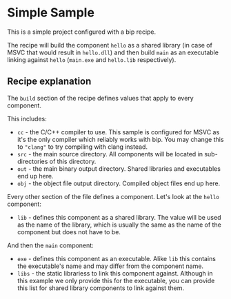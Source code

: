 # Simple Sample

This is a simple project configured with a bip recipe.

The recipe will build the component `hello` as a shared library (in case of
MSVC that would result in `hello.dll`) and then build `main` as an executable
linking against `hello` (`main.exe` and `hello.lib` respectively).

## Recipe explanation

The `build` section of the recipe defines values that apply to every component.

This includes:
* `cc` - the C/C++ compiler to use. This sample is configured for MSVC as it's
         the only compiler which reliably works with bip. You may change this to
         `"clang"` to try compiling with clang instead.
* `src` - the main source directory. All components will be located in sub-
          directories of this directory.
* `out` - the main binary output directory. Shared libraries and executables end
          up here.
* `obj` - the object file output directory. Compiled object files end up here.

Every other section of the file defines a component. Let's look at the `hello`
component:
* `lib` - defines this component as a shared library. The value will be used as
          the name of the library, which is usually the same as the name of the
          component but does not have to be.

And then the `main` component:
* `exe` - defines this component as an executable. Alike `lib` this contains
          the executable's name and may differ from the component name.
* `libs` - the static librariess to link this component against. Although in
           this example we only provide this for the executable, you can
           provide this list for shared library components to link against them.
